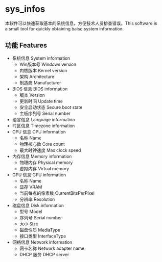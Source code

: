 # sys_infos

本软件可以快速获取基本的系统信息，方便技术人员排查错误。This software is a small tool for quickly obtaining baisc system information.

## 功能 Features

- 系统信息 System information
  - Win版本号 Windows version
  - 内核版本 Kernel version
  - 架构 Architecture
  - 制造商 Manufacturer
- BIOS 信息 BIOS information
  - 版本 Version
  - 更新时间 Update time
  - 安全启动状态 Secure boot state
  - 主板序列号 Serial number
- 语言信息 Language information
- 时区信息 Timezone information
- CPU 信息 CPU information
  - 名称 Name
  - 物理核心数 Core count
  - 最大时钟速度 Max clock speed
- 内存信息 Memory information
  - 物理内存 Physical memory
  - 虚拟内存 Virtual memory
- GPU 信息 GPU information
  - 名称 Name
  - 显存 VRAM
  - 当前每点的像素数 CurrentBitsPerPixel
  - 分辨率 Resolution
- 磁盘信息 Disk information
  - 型号 Model
  - 序列号 Serial number
  - 大小 Size
  - 磁盘性质 MediaType
  - 接口类型 InterfaceType
- 网络信息 Network information
  - 网卡名称 Network adapter name
  - DHCP 服务 DHCP server
